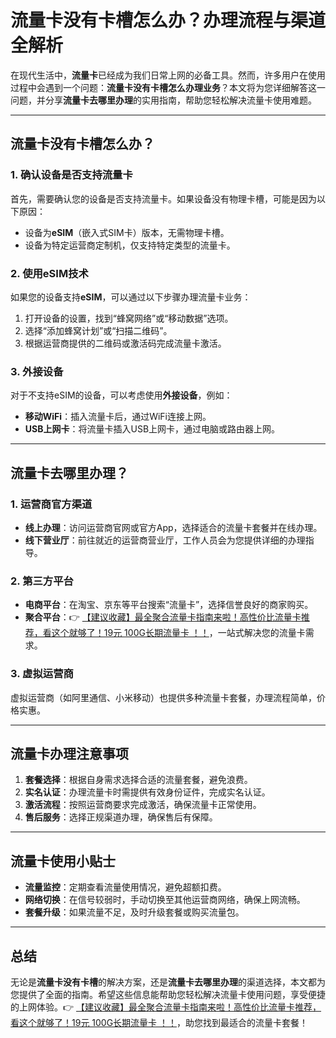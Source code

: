 # 流量卡没有卡槽怎么办？办理流程与渠道全解析

在现代生活中，**流量卡**已经成为我们日常上网的必备工具。然而，许多用户在使用过程中会遇到一个问题：**流量卡没有卡槽怎么办理业务**？本文将为您详细解答这一问题，并分享**流量卡去哪里办理**的实用指南，帮助您轻松解决流量卡使用难题。

---

## 流量卡没有卡槽怎么办？

### 1. 确认设备是否支持流量卡
首先，需要确认您的设备是否支持流量卡。如果设备没有物理卡槽，可能是因为以下原因：
- 设备为**eSIM**（嵌入式SIM卡）版本，无需物理卡槽。
- 设备为特定运营商定制机，仅支持特定类型的流量卡。

### 2. 使用eSIM技术
如果您的设备支持**eSIM**，可以通过以下步骤办理流量卡业务：
1. 打开设备的设置，找到“蜂窝网络”或“移动数据”选项。
2. 选择“添加蜂窝计划”或“扫描二维码”。
3. 根据运营商提供的二维码或激活码完成流量卡激活。

### 3. 外接设备
对于不支持eSIM的设备，可以考虑使用**外接设备**，例如：
- **移动WiFi**：插入流量卡后，通过WiFi连接上网。
- **USB上网卡**：将流量卡插入USB上网卡，通过电脑或路由器上网。

---

## 流量卡去哪里办理？

### 1. 运营商官方渠道
- **线上办理**：访问运营商官网或官方App，选择适合的流量卡套餐并在线办理。
- **线下营业厅**：前往就近的运营商营业厅，工作人员会为您提供详细的办理指导。

### 2. 第三方平台
- **电商平台**：在淘宝、京东等平台搜索“流量卡”，选择信誉良好的商家购买。
- **聚合平台**：👉 [【建议收藏】最全聚合流量卡指南来啦！高性价比流量卡推荐，看这个就够了！19元 100G长期流量卡 ！！](https://bit.ly/Liuliangka)，一站式解决您的流量卡需求。

### 3. 虚拟运营商
虚拟运营商（如阿里通信、小米移动）也提供多种流量卡套餐，办理流程简单，价格实惠。

---

## 流量卡办理注意事项

1. **套餐选择**：根据自身需求选择合适的流量套餐，避免浪费。
2. **实名认证**：办理流量卡时需提供有效身份证件，完成实名认证。
3. **激活流程**：按照运营商要求完成激活，确保流量卡正常使用。
4. **售后服务**：选择正规渠道办理，确保售后有保障。

---

## 流量卡使用小贴士

- **流量监控**：定期查看流量使用情况，避免超额扣费。
- **网络切换**：在信号较弱时，手动切换至其他运营商网络，确保上网流畅。
- **套餐升级**：如果流量不足，及时升级套餐或购买流量包。

---

## 总结

无论是**流量卡没有卡槽**的解决方案，还是**流量卡去哪里办理**的渠道选择，本文都为您提供了全面的指南。希望这些信息能帮助您轻松解决流量卡使用问题，享受便捷的上网体验。👉 [【建议收藏】最全聚合流量卡指南来啦！高性价比流量卡推荐，看这个就够了！19元 100G长期流量卡 ！！](https://bit.ly/Liuliangka)，助您找到最适合的流量卡套餐！